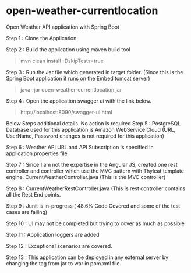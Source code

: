 # open-weather-currentlocation
Open Weather API application with Spring Boot

Step 1 : Clone the Application

Step 2 : Build the application using maven build tool
>mvn clean install -DskipTests=true

Step 3 : Run the Jar file which generated in target folder. (Since this is the Spring Boot application it runs on the Embed tomcat server)
>java -jar open-weather-currentlocation.jar

Step 4 : Open the application swagger ui with the link below.
>http://localhost:8090/swagger-ui.html

Below Steps additional details. No action is required
Step 5 : PostgreSQL Database used for this application is Amazon WebService Cloud (URL, UserName, Password changes is not required for this application)

Step 6 : Weather API URL and API Subscription is specified in application.properties file

Step 7 : Since I am not the expertise in the Angular JS, created one rest controller and controller which use the MVC pattern with Thyleaf template engine.
CurrentWeatherController.java (This is the MVC controller)

Step 8 : CurrentWeatherRestController.java (This is rest controller contains all the Rest End points.

Step 9 : Junit is in-progress ( 48.6% Code Covered and some of the test cases are failing)

Step 10 : UI may not be completed but trying to cover as much as possible

Step 11 : Application loggers are added

Step 12 : Exceptional scenarios are covered.

Step 13 : This application can be deployed in any external server by changing the <packaging> tag from jar to war in pom.xml file.
